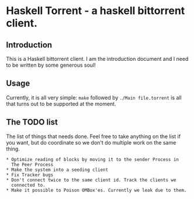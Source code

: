 Haskell Torrent - a haskell bittorrent client.
==========

Introduction
----------

This is a Haskell bittorrent client. I am the introduction document
and I need to be written by some generous soul!

Usage
-----------------

Currently, it is all very simple: `make` followed by `./Main
file.torrent` is all that turns out to be supported at the moment.

The TODO list
-----------------

The list of things that needs done. Feel free to take anything on the
list if you want, but do coordinate so we don't do multiple work on
the same thing.

    * Optimize reading of blocks by moving it to the sender Process in
      The Peer Process
    * Make the system into a seeding client
    * Fix Tracker bugs
    * Don't connect twice to the same client id. Track the clients we
      connected to.
    * Make it possible to Poison OMBox'es. Currently we leak due to them.
